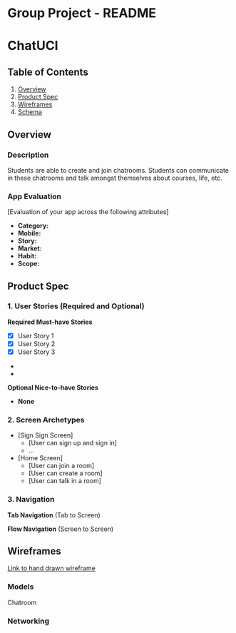 Group Project - README 
===

# ChatUCI

## Table of Contents
1. [Overview](#Overview)
1. [Product Spec](#Product-Spec)
1. [Wireframes](#Wireframes)
2. [Schema](#Schema)

## Overview
### Description
Students are able to create and join chatrooms. Students can communicate in these chatrooms and talk amongst themselves about courses, life, etc.



### App Evaluation
[Evaluation of your app across the following attributes]
- **Category:**
- **Mobile:**
- **Story:**
- **Market:**
- **Habit:**
- **Scope:**

## Product Spec

### 1. User Stories (Required and Optional)

**Required Must-have Stories**

- [x] User Story 1
- [x] User Story 2
- [x] User Story 3
- 
- 
**Optional Nice-to-have Stories**

- **None**

### 2. Screen Archetypes

* [Sign Sign Screen]
   * [User can sign up and sign in]
   * ...
* [Home Screen]
   * [User can join a room]
   * [User can create a room]
   * [User can talk in a room]

### 3. Navigation

**Tab Navigation** (Tab to Screen)


**Flow Navigation** (Screen to Screen)



  
## Wireframes
[Link to hand drawn wireframe](https://imgur.com/a/Qbnx8NK)





### Models
Chatroom


### Networking

